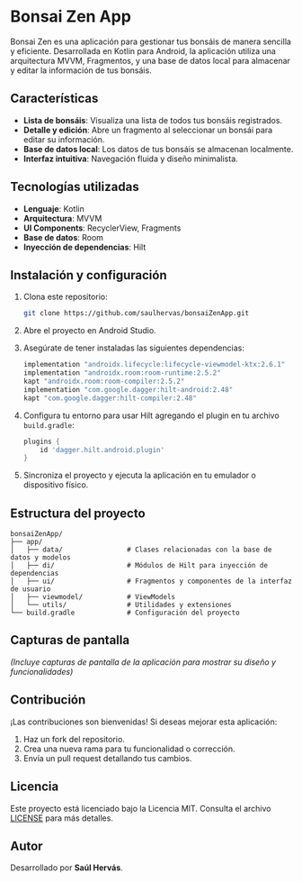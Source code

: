 # Bonsai Zen App

Bonsai Zen es una aplicación para gestionar tus bonsáis de manera sencilla y eficiente. Desarrollada en Kotlin para Android, la aplicación utiliza una arquitectura MVVM, Fragmentos, y una base de datos local para almacenar y editar la información de tus bonsáis.

## Características

- **Lista de bonsáis**: Visualiza una lista de todos tus bonsáis registrados.
- **Detalle y edición**: Abre un fragmento al seleccionar un bonsái para editar su información.
- **Base de datos local**: Los datos de tus bonsáis se almacenan localmente.
- **Interfaz intuitiva**: Navegación fluida y diseño minimalista.

## Tecnologías utilizadas

- **Lenguaje**: Kotlin
- **Arquitectura**: MVVM
- **UI Components**: RecyclerView, Fragments
- **Base de datos**: Room
- **Inyección de dependencias**: Hilt

## Instalación y configuración

1. Clona este repositorio:

   ```bash
   git clone https://github.com/saulhervas/bonsaiZenApp.git
   ```

2. Abre el proyecto en Android Studio.

3. Asegúrate de tener instaladas las siguientes dependencias:

   ```kotlin
   implementation "androidx.lifecycle:lifecycle-viewmodel-ktx:2.6.1"
   implementation "androidx.room:room-runtime:2.5.2"
   kapt "androidx.room:room-compiler:2.5.2"
   implementation "com.google.dagger:hilt-android:2.48"
   kapt "com.google.dagger:hilt-compiler:2.48"
   ```

4. Configura tu entorno para usar Hilt agregando el plugin en tu archivo `build.gradle`:

   ```groovy
   plugins {
       id 'dagger.hilt.android.plugin'
   }
   ```

5. Sincroniza el proyecto y ejecuta la aplicación en tu emulador o dispositivo físico.

## Estructura del proyecto

```plaintext
bonsaiZenApp/
├── app/
│   ├── data/                # Clases relacionadas con la base de datos y modelos
│   ├── di/                  # Módulos de Hilt para inyección de dependencias
│   ├── ui/                  # Fragmentos y componentes de la interfaz de usuario
│   ├── viewmodel/           # ViewModels
│   └── utils/               # Utilidades y extensiones
└── build.gradle             # Configuración del proyecto
```

## Capturas de pantalla

*(Incluye capturas de pantalla de la aplicación para mostrar su diseño y funcionalidades)*

## Contribución

¡Las contribuciones son bienvenidas! Si deseas mejorar esta aplicación:

1. Haz un fork del repositorio.
2. Crea una nueva rama para tu funcionalidad o corrección.
3. Envía un pull request detallando tus cambios.

## Licencia

Este proyecto está licenciado bajo la Licencia MIT. Consulta el archivo [LICENSE](LICENSE) para más detalles.

## Autor

Desarrollado por **Saúl Hervás**.
